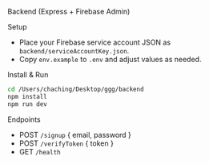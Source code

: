 Backend (Express + Firebase Admin)

Setup
- Place your Firebase service account JSON as `backend/serviceAccountKey.json`.
- Copy `env.example` to `.env` and adjust values as needed.

Install & Run
```bash
cd /Users/chaching/Desktop/ggg/backend
npm install
npm run dev
```

Endpoints
- POST `/signup` { email, password }
- POST `/verifyToken` { token }
- GET  `/health`


